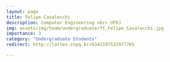 ```yaml
---
layout: page
title: Felipe Casalecchi
description: Computer Engineering <br> UFRJ
img: assets/img/team/undergraduate/ft_Felipe_Casalecchi.jpg
importance: 3
category: "Undergraduate Students"
redirect: http://lattes.cnpq.br/6343197532977765

---
```

